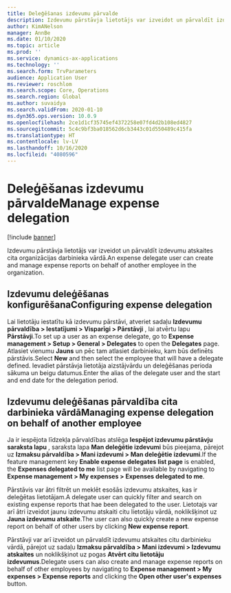 ```yaml
---
title: Deleģēšanas izdevumu pārvalde
description: Izdevumu pārstāvja lietotājs var izveidot un pārvaldīt izdevumu atskaites cita organizācijas darbinieka vārdā.
author: KimANelson
manager: AnnBe
ms.date: 01/10/2020
ms.topic: article
ms.prod: ''
ms.service: dynamics-ax-applications
ms.technology: ''
ms.search.form: TrvParameters
audience: Application User
ms.reviewer: roschlom
ms.search.scope: Core, Operations
ms.search.region: Global
ms.author: suvaidya
ms.search.validFrom: 2020-01-10
ms.dyn365.ops.version: 10.0.9
ms.openlocfilehash: 2ce1d1cf35745ef4372258e07fd4d2b108ed4827
ms.sourcegitcommit: 5c4c9bf3ba018562d6cb3443c01d550489c415fa
ms.translationtype: HT
ms.contentlocale: lv-LV
ms.lasthandoff: 10/16/2020
ms.locfileid: "4080596"
---
```

# <a name="manage-expense-delegation"></a><span data-ttu-id="21f77-103">Deleģēšanas izdevumu pārvalde</span><span class="sxs-lookup"><span data-stu-id="21f77-103">Manage expense delegation</span></span>

[!include [banner](../includes/banner.md)]

<span data-ttu-id="21f77-104">Izdevumu pārstāvja lietotājs var izveidot un pārvaldīt izdevumu atskaites cita organizācijas darbinieka vārdā.</span><span class="sxs-lookup"><span data-stu-id="21f77-104">An expense delegate user can create and manage expense reports on behalf of another employee in the organization.</span></span>

## <a name="configuring-expense-delegation"></a><span data-ttu-id="21f77-105">Izdevumu deleģēšanas konfigurēšana</span><span class="sxs-lookup"><span data-stu-id="21f77-105">Configuring expense delegation</span></span>

<span data-ttu-id="21f77-106">Lai lietotāju iestatītu kā izdevumu pārstāvi, atveriet sadaļu **Izdevumu pārvaldība > Iestatījumi > Visparīgi > Pārstāvji** , lai atvērtu lapu **Pārstāvji**.</span><span class="sxs-lookup"><span data-stu-id="21f77-106">To set up a user as an expense delegate, go to **Expense management > Setup > General > Delegates** to open the **Delegates** page.</span></span> <span data-ttu-id="21f77-107">Atlasiet vienumu **Jauns** un pēc tam atlasiet darbinieku, kam būs definēts pārstāvis.</span><span class="sxs-lookup"><span data-stu-id="21f77-107">Select **New** and then select the employee that will have a delegate defined.</span></span> <span data-ttu-id="21f77-108">Ievadiet pārstāvja lietotāja aizstājvārdu un deleģēšanas perioda sākuma un beigu datumus.</span><span class="sxs-lookup"><span data-stu-id="21f77-108">Enter the alias of the delegate user and the start and end date for the delegation period.</span></span>

## <a name="managing-expense-delegation-on-behalf-of-another-employee"></a><span data-ttu-id="21f77-109">Izdevumu deleģēšanas pārvaldība cita darbinieka vārdā</span><span class="sxs-lookup"><span data-stu-id="21f77-109">Managing expense delegation on behalf of another employee</span></span>

<span data-ttu-id="21f77-110">Ja ir iespējota līdzekļa pārvaldības atslēga **Iespējot izdevumu pārstāvju saraksta lapu** , saraksta lapa **Man deleģētie izdevumi** būs pieejama, pārejot uz **Izmaksu pārvaldība > Mani izdevumi > Man deleģētie izdevumi**.</span><span class="sxs-lookup"><span data-stu-id="21f77-110">If the feature management key **Enable expense delegates list page** is enabled, the **Expenses delegated to me** list page will be available by navigating to **Expense management > My expenses > Expenses delegated to me**.</span></span>

<span data-ttu-id="21f77-111">Pārstāvis var ātri filtrēt un meklēt esošās izdevumu atskaites, kas ir deleģētas lietotājam.</span><span class="sxs-lookup"><span data-stu-id="21f77-111">A delegate user can quickly filter and search on existing expense reports that hae been delegated to the user.</span></span> <span data-ttu-id="21f77-112">Lietotajs var arī ātri izveidot jaunu izdevumu atskaiti citu lietotāju vārdā, noklikšķinot uz **Jauna izdevumu atskaite**.</span><span class="sxs-lookup"><span data-stu-id="21f77-112">The user can also quickly create a new expense report on behalf of other users by clicking **New expense report**.</span></span>

<span data-ttu-id="21f77-113">Pārstāvji var arī izveidot un pārvaldīt izdevumu atskaites citu darbinieku vārdā, pārejot uz sadaļu **Izmaksu pārvaldība > Mani izdevumi > Izdevumu atskaites** un noklikšķinot uz pogas **Atvērt citu lietotāju izdevumus**.</span><span class="sxs-lookup"><span data-stu-id="21f77-113">Delegate users can also create and manage expense reports on behalf of other employees by navigating to **Expense management > My expenses > Expense reports** and clicking the **Open other user's expenses** button.</span></span>
